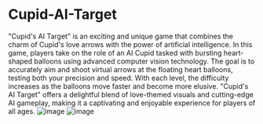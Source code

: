 # Cupid-AI-Target
"Cupid's AI Target" is an exciting and unique game that combines the charm of Cupid's love arrows with the power of artificial intelligence. In this game, players take on the role of an AI Cupid tasked with bursting heart-shaped balloons using advanced computer vision technology. The goal is to accurately aim and shoot virtual arrows at the floating heart balloons, testing both your precision and speed. With each level, the difficulty increases as the balloons move faster and become more elusive. "Cupid's AI Target" offers a delightful blend of love-themed visuals and cutting-edge AI gameplay, making it a captivating and enjoyable experience for players of all ages.
![image](https://github.com/PandeyMritunjay/Cupid-AI-Target/assets/99710180/82c84b5c-f1a6-4f3a-937e-0af590f535ec)
![image](https://github.com/PandeyMritunjay/Cupid-AI-Target/assets/99710180/2e13382b-a542-4062-bde1-264fdfa13dd0)


